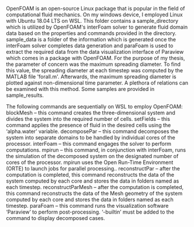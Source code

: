 OpenFOAM is an open-source Linux package that is popular in the field of computational fluid mechanics. On my windows device, I employed Linux with Ubuntu 18.04 LTS on WSL.
This folder contains a sample_directory which is utilized by OpenFOAM's interFoam solver to generate fluid domain data based on the properties and commands provided in the directory.
sample_data is a folder of the information which is generated once the interFoam solver completes data generation and paraFoam is used to extract the required data from the data visualization interface of Paraview which comes in a package with OpenFOAM. For the purpose of my thesis, the parameter of concern was the maximum spreading diameter. To find this value, the spreading diameter at each timestep was computed by the MATLAB file 'forall.m'. Afterwards, the maximum spreading diameter is plotted against non-dimensional time parameter. A plethora of relations can be examined with this method. Some samples are provided in sample_results.
 
The following commands are sequentially on WSL to employ OpenFOAM:
blockMesh – this command creates the three-dimensional system and divides the system into the
required number of cells.
setFields – this command applies the presence of fluid in the desired cells using the ‘alpha.water’
variable.
decomposePar – this command decomposes the system into separate domains to be handled by
individual cores of the processor.
interFoam – this command engages the solver to perform computations.
mpirun – this command, in conjunction with interFoam, runs the simulation of the decomposed
system on the designated number of cores of the processor. mpirun uses the Open Run-Time
Environment (ORTE) to launch jobs for parallel processing..
reconstructPar – after the computation is completed, this command reconstructs the data of the
system computed by each core and stores the data in folders named as each timestep.
reconstructParMesh – after the computation is completed, this command reconstructs the data of
the Mesh geometry of the system computed by each core and stores the data in folders named as
each timestep.
paraFoam – this command runs the visualization software ‘Paraview’ to perform
post-processing. ‘-builtin’ must be added to the command to display decomposed cases.
